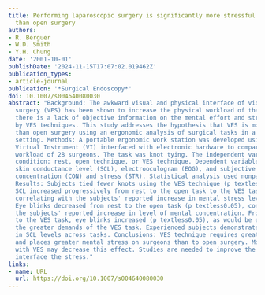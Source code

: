```yaml
---
title: Performing laparoscopic surgery is significantly more stressful for the surgeon
  than open surgery
authors:
- R. Berguer
- W.D. Smith
- Y.H. Chung
date: '2001-10-01'
publishDate: '2024-11-15T17:07:02.019462Z'
publication_types:
- article-journal
publication: '*Surgical Endoscopy*'
doi: 10.1007/s004640080030
abstract: "Background: The awkward visual and physical interface of video-endoscopic
  surgery (VES) has been shown to increase the physical workload of the surgeon, yet
  there is a lack of objective information on the mental effort and stress demanded
  by VES techniques. This study addresses the hypothesis that VES is more stressful
  than open surgery using an ergonomic analysis of surgical tasks in a laboratory
  setting. Methods: A portable ergonomic work station was developed using a software
  Virtual Instrument (VI) interfaced with electronic hardware to compare the mental
  workload of 28 surgeons. The task was knot tying. The independent variable was work
  condition: rest, open technique, or VES technique. Dependent variables were tonic
  skin conductance level (SCL), electrooculogram (EOG), and subjective reports of
  concentration (CON) and stress (STR). Statistical analysis used nonparametric methods.
  Results: Subjects tied fewer knots using the VES technique (p textless0.05). The
  SCL increased progressively from rest to the open task to the VES task (p textless0.05),
  correlating with the subjects' reported increase in mental stress level (p textless0.05).
  Eye blinks decreased from rest to the open task (p textless0.05), consistent with
  the subjects' reported increase in level of mental concentration. From the open
  to the VES task, eye blinks increased (p textless0.05), as would be expected given
  the greater demands of the VES task. Experienced subjects demonstrated less variability
  in SCL levels across tasks. Conclusions: VES technique requires greater concentration
  and places greater mental stress on surgeons than to open surgery. More experience
  with VES may decrease this effect. Studies are needed to improve the human-technology
  interface the stress."
links:
- name: URL
  url: https://doi.org/10.1007/s004640080030
---
```

